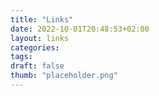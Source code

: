 ```yaml
---
title: "Links"
date: 2022-10-01T20:48:53+02:00
layout: links
categories:
tags:
draft: false
thumb: "placeholder.png"
---
```

